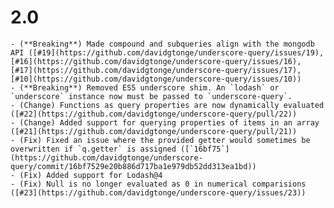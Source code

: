 # 2.0
    - (**Breaking**) Made compound and subqueries align with the mongodb API ([#19](https://github.com/davidgtonge/underscore-query/issues/19), [#16](https://github.com/davidgtonge/underscore-query/issues/16), [#17](https://github.com/davidgtonge/underscore-query/issues/17), [#10](https://github.com/davidgtonge/underscore-query/issues/10))
    - (**Breaking**) Removed ES5 underscore shim. An `lodash` or `underscore` instance now must be passed to `underscore-query`.
    - (Change) Functions as query properties are now dynamically evaluated ([#22](https://github.com/davidgtonge/underscore-query/pull/22))
    - (Change) Added support for querying properties of items in an array ([#21](https://github.com/davidgtonge/underscore-query/pull/21))
    - (Fix) Fixed an issue where the provided getter would sometimes be overwritten if `q.getter` is assigned ([`16bf75`](https://github.com/davidgtonge/underscore-query/commit/16bf7529e20b886d717ba1e979db52dd313ea1bd))
    - (Fix) Added support for Lodash@4
    - (Fix) Null is no longer evaluated as 0 in numerical comparisions ([#23](https://github.com/davidgtonge/underscore-query/issues/23))

